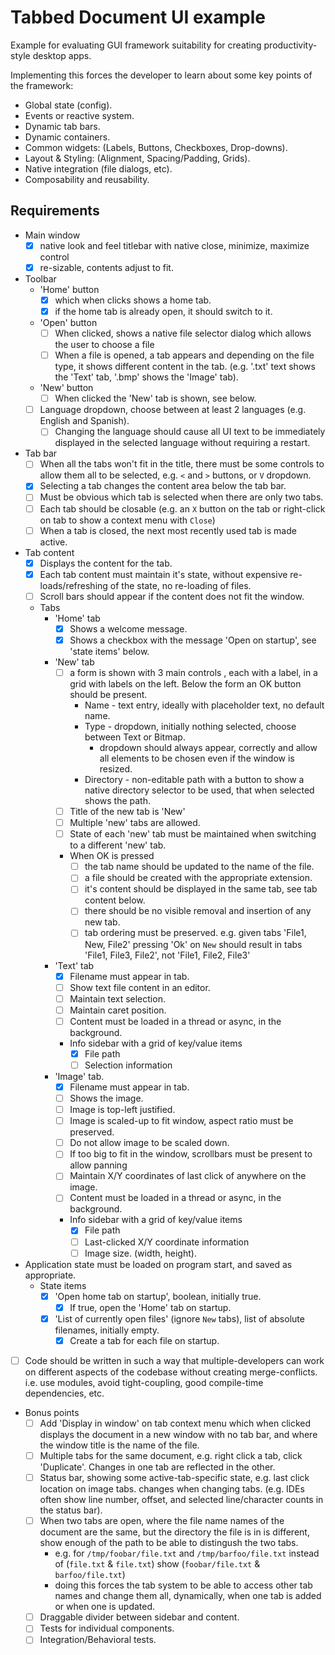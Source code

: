 # Tabbed Document UI example

Example for evaluating GUI framework suitability for creating productivity-style desktop apps.

Implementing this forces the developer to learn about some key points of the framework:
* Global state (config).
* Events or reactive system.
* Dynamic tab bars.
* Dynamic containers.
* Common widgets: (Labels, Buttons, Checkboxes, Drop-downs).
* Layout & Styling: (Alignment, Spacing/Padding, Grids).
* Native integration (file dialogs, etc).
* Composability and reusability.

## Requirements

- Main window
    - [x] native look and feel titlebar with native close, minimize, maximize control
    - [x] re-sizable, contents adjust to fit.
- Toolbar
    - 'Home' button
        - [x] which when clicks shows a home tab.
        - [x] if the home tab is already open, it should switch to it.
	- 'Open' button
	    - [ ] When clicked, shows a native file selector dialog which allows the user to choose a file
        - [ ] When a file is opened, a tab appears and depending on the file type, it shows different content in the tab. (e.g. '.txt' text shows the 'Text' tab, '.bmp' shows the 'Image' tab).
	- 'New' button
	    - [ ] When clicked the 'New' tab is shown, see below.
	- [ ] Language dropdown, choose between at least 2 languages (e.g. English and Spanish).
        - [ ] Changing the language should cause all UI text to be immediately displayed in the selected language without requiring a restart. 
- Tab bar
	- [ ] When all the tabs won't fit in the title, there must be some controls to allow them all to be selected, e.g. `<` and `>` buttons, or `V` dropdown.
	- [x] Selecting a tab changes the content area below the tab bar.
	- [ ] Must be obvious which tab is selected when there are only two tabs.
	- [ ] Each tab should be closable (e.g. an `X` button on the tab or right-click on tab to show a context menu with `Close`)
	- [ ] When a tab is closed, the next most recently used tab is made active.
- Tab content
	- [x] Displays the content for the tab.
	- [x] Each tab content must maintain it's state, without expensive re-loads/refreshing of the state, no re-loading of files.
    - [ ] Scroll bars should appear if the content does not fit the window.
	- Tabs
		- 'Home' tab
			- [x] Shows a welcome message.
			- [x] Shows a checkbox with the message 'Open on startup', see 'state items' below.
		- 'New' tab
			- [ ] a form is shown with 3 main controls , each with a label, in a grid with labels on the left. Below the form an OK button should be present.
				- Name - text entry, ideally with placeholder text, no default name.
				- Type - dropdown, initially nothing selected, choose between Text or Bitmap.
					- dropdown should always appear, correctly and allow all elements to be chosen even if the window is resized.
				- Directory - non-editable path with a button to show a native directory selector to be used, that when selected shows the path.
			- [ ] Title of the new tab is 'New'
			- [ ] Multiple 'new' tabs are allowed.
			- [ ] State of each 'new' tab must be maintained when switching to a different 'new' tab.
			- When OK is pressed
				- [ ] the tab name should be updated to the name of the file.
				- [ ] a file should be created with the appropriate extension.
				- [ ] it's content should be displayed in the same tab, see tab content below.
				- [ ] there should be no visible removal and insertion of any new tab.
				- [ ] tab ordering must be preserved.  e.g. given tabs 'File1, New, File2' pressing 'Ok' on `New` should result in tabs 'File1, File3, File2', not 'File1, File2, File3'
		- 'Text' tab
			- [x] Filename must appear in tab.
			- [ ] Show text file content in an editor.
			- [ ] Maintain text selection.
			- [ ] Maintain caret position.
			- [ ] Content must be loaded in a thread or async, in the background.
			- Info sidebar with a grid of key/value items
				- [x] File path
				- [ ] Selection information
		- 'Image' tab.
			- [x] Filename must appear in tab.
			- [ ] Shows the image.
            - [ ] Image is top-left justified.
            - [ ] Image is scaled-up to fit window, aspect ratio must be preserved.
            - [ ] Do not allow image to be scaled down.
			- [ ] If too big to fit in the window, scrollbars must be present to allow panning
			- [ ] Maintain X/Y coordinates of last click of anywhere on the image.
			- [ ] Content must be loaded in a thread or async, in the background.
			- Info sidebar with a grid of key/value items
				- [x] File path
				- [ ] Last-clicked X/Y coordinate information
                - [ ] Image size. (width, height).
- Application state must be loaded on program start, and saved as appropriate.
	- State items
		- [x] 'Open home tab on startup', boolean, initially true.
			- [x] If true, open the 'Home' tab on startup.
		- [x] 'List of currently open files' (ignore `New` tabs), list of absolute filenames, initially empty.
			- [x] Create a tab for each file on startup.
- [ ] Code should be written in such a way that multiple-developers can work on different aspects of the codebase without creating merge-conflicts. i.e. use modules, avoid tight-coupling, good compile-time dependencies, etc.
- Bonus points
	- [ ] Add 'Display in window' on tab context menu which when clicked displays the document in a new window with no tab bar, and where the window title is the name of the file.
	- [ ] Multiple tabs for the same document, e.g. right click a tab, click 'Duplicate'.  Changes in one tab are reflected in the other.
	- [ ] Status bar, showing some active-tab-specific state, e.g. last click location on image tabs. changes when changing tabs. (e.g. IDEs often show line number, offset, and selected line/character counts in the status bar).
	- [ ] When two tabs are open, where the file name names of the document are the same, but the directory the file is in is different, show enough of the path to be able to distingush the two tabs.
		- e.g. for `/tmp/foobar/file.txt` and `/tmp/barfoo/file.txt` instead of (`file.txt` & `file.txt`) show (`foobar/file.txt` & `barfoo/file.txt`)
		- doing this forces the tab system to be able to access other tab names and change them all, dynamically, when one tab is added or when one is updated.
	- [ ] Draggable divider between sidebar and content.
    - [ ] Tests for individual components.
    - [ ] Integration/Behavioral tests.